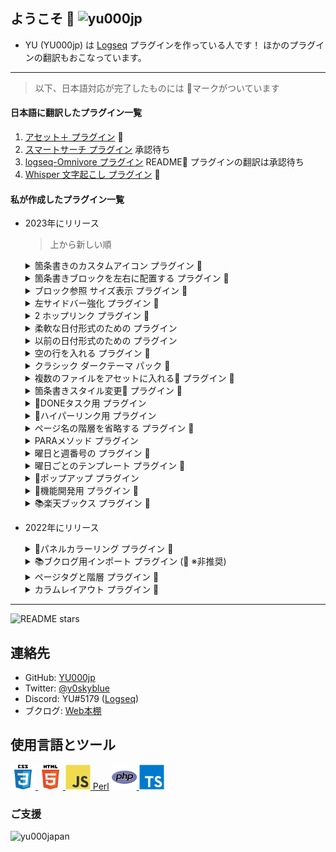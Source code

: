## ようこそ 👋 <img src="https://komarev.com/ghpvc/?username=yu000jp&label=Profile%20views&color=0e75b6&style=flat" alt="yu000jp" />

- YU (YU000jp) は [Logseq](https://github.com/logseq) プラグインを作っている人です！ ほかのプラグインの翻訳もおこなっています。

---

> 以下、日本語対応が完了したものには 🚀マークがついています

#### 日本語に翻訳したプラグイン一覧

  1. [アセット＋ プラグイン](https://github.com/xyhp915/logseq-assets-plus) 🚀
  1. [スマートサーチ プラグイン](https://github.com/YU000jp/logseq-plugin-smartsearch) 承認待ち
  1. [logseq-Omnivore プラグイン](https://github.com/YU000jp/logseq-omnivore) README🚀 プラグインの翻訳は承認待ち
  1. [Whisper 文字起こし プラグイン](https://github.com/usoonees/logseq-plugin-whisper-subtitles) 🚀

#### 私が作成したプラグイン一覧

- 2023年にリリース
  > 上から新しい順

  <details>
    <summary>箇条書きのカスタムアイコン プラグイン 🚀</summary>
    <a href="https://github.com/YU000jp/logseq-plugin-bullet-point-custom-icon">GitHubで見る</a> プラグイン名は「Bullet Point Custom Icon」
    <p>タグがついたブロック(箇条書き)にカスタムアイコンを適用します。Tablerアイコンまたは絵文字を選択できます。</p>
    <img src="https://github.com/YU000jp/logseq-plugin-bullet-point-custom-icon/assets/111847207/99beeaaa-7c17-4d76-98fc-05e65e2dbd8b" style="max-width:400px;max-height:400px"/>
  </details>

  <details>
    <summary>箇条書きブロックを左右に配置する プラグイン 🚀</summary>
    <a href="https://github.com/YU000jp/logseq-plugin-side-block">GitHubで見る</a> プラグイン名は「Side Block」
    <p>左右に、箇条書きブロックを配置するプラグインです。親ブロックにタグをつけるとその隣に、その子孫ブロックを配置します。</p>
    <img src="https://github.com/YU000jp/logseq-plugin-side-block/assets/111847207/c85ebc5e-9442-42c0-bac5-1616203483ca" style="max-width:400px;max-height:400px"/>
  </details>

  <details>
    <summary>ブロック参照 サイズ表示 プラグイン 🚀</summary>
    <a href="https://github.com/YU000jp/logseq-plugin-reference-guide">GitHubで見る</a> プラグイン名は「Reference Guide」
    <p>各ブロック参照のサイズを表示します。</p>
    <img src="https://github.com/YU000jp/logseq-plugin-reference-guide/assets/111847207/1a4c441b-8e17-479c-9ee9-6c70a3a1d9f8" style="max-width:400px;max-height:400px"/>
  </details>

  <details>
    <summary>左サイドバー強化 プラグイン 🚀</summary>
    <a href="https://github.com/YU000jp/logseq-plugin-left-sidebar-enhance">GitHubで見る</a> プラグイン名は「Left Sidebar Enhance」
    <p>左サイドバーをマウスオーバーで表示します。</p>
  </details>

  <details>
    <summary>2 ホップリンク プラグイン 🚀</summary>
    <a href="https://github.com/YU000jp/logseq-plugin-two-hop-link">GitHubで見る</a> プラグイン名は「2 Hop Link」
    <p>ページコンテンツの底に、リンクのコレクションを表示します。そのコンテンツに含まれているリンクを収集し、さらなるリンクを生成します。</p>
    <img src="https://github.com/YU000jp/logseq-plugin-two-hop-link/assets/111847207/e50711c1-0401-4d8a-af46-9b9e1bd49af2" style="max-width:400px;max-height:400px"/>
  </details>

  <details>
    <summary>柔軟な日付形式のための プラグイン</summary>
    <a href="https://github.com/YU000jp/logseq-plugin-flex-date-format">GitHubで見る</a> プラグイン名は「Flex Date Format」
    <p>表示するフォーマットとマークダウンに記録されるフォーマットを分離します。</p>
  </details>

  <details>
    <summary>以前の日付形式のための プラグイン</summary>
    <a href="https://github.com/YU000jp/logseq-plugin-legacy-date-format">GitHubで見る</a> プラグイン名は「Legacy Date Format」
    <p>Logseqでは日付フォーマットを変更した後に、日付リンクが更新されず、そのリンクが無効になります。そのリンクを置き換えて使用可能にするためのプラグインです。リダイレクトもできます。</p>
  </details>

  <details>
    <summary>空の行を入れる プラグイン 🚀</summary>
    <a href="https://github.com/YU000jp/logseq-plugin-blank-line">GitHubで見る</a> プラグイン名は「Blank Line」
    <p>選択したブロックや ページのに空の行を、ショートカットキーで挿入します。</p>
  </details>

  <details>
    <summary>クラシック ダークテーマ パック 🚀</summary>
    <a href="https://github.com/YU000jp/logseq-theme-classic-dark-theme-pack">GitHubで見る</a> テーマの名称は「Classic Dark Theme Pack」
    <p>背景色が暗めのダークテーマ。カラーバリエーションを増やしたパック。</p>
  </details>

  <details>
    <summary>複数のファイルをアセットに入れる📂 プラグイン 🚀</summary>
    <a href="https://github.com/YU000jp/logseq-plugin-multiple-assets">GitHubで見る</a> プラグイン名は「Multiple Files into Assets」
    <p>通常、Logseqはアセットに単一のファイルしか保存できませんが、このプラグインは複数のファイルを処理します。<br/>
    複数のファイルをアセットに保存し、コンテンツを埋め込むかリンクすることができます。</p>
  </details>

  <details>
    <summary>箇条書きスタイル変更🔷 プラグイン 🚀</summary>
    <a href="https://github.com/YU000jp/logseq-plugin-bullet-point-style">GitHubで見る</a> プラグイン名は「Bullet Point Style」
    <p>箇条書きのスタイルと色を変更します。</p>
  </details>

  <details>
    <summary>💪DONEタスク用 プラグイン</summary>
    <a href="https://github.com/YU000jp/logseq-plugin-confirmation-done-task">GitHubで見る</a> プラグイン名は「Confirmation DONE task」
    <p>タスクが完了としてマークされた場合、確認ダイアログが表示され、ブロックに日付が追加されます。</p>
  </details>

  <details>
    <summary>🔗ハイパーリンク用 プラグイン</summary>
    <a href="https://github.com/YU000jp/logseq-plugin-confirmation-hyperlink">GitHubで見る</a> プラグイン名は「Confirmation HyperLink」
    <p>URLを貼り付けてハイパーリンクを作成します。通常、URLのままですが、ページのタイトルを取得します。URLを貼り付けたときに、ダイアログが出ます。</p>
    <details>
      <summary>オンラインPDFをアセットに置く</summary>
      <p>通常、PDFのURLを貼り付けると、オンラインURLのままそのリンクがその場に作成されますが、アセットには保存されません。そうではなくアセットに保存し、そのリンクを作成します。</p>
    </details>
  </details>

  <details>
    <summary>ページ名の階層を省略する プラグイン 🚀</summary>
    <a href="https://github.com/YU000jp/logseq-plugin-short-namespaces">GitHubで見る</a> プラグイン名は「Short Namespaces」
    <p>長くなりがちな、階層(/スラッシュ区切り)をもつページへのリンクやタグを省略して表示します。</p>
  </details>

  <details>
    <summary>PARAメソッド プラグイン</summary>
    <a href="https://github.com/YU000jp/logseq-plugin-quickly-para-method">GitHubで見る</a> プラグイン名は「Quickly PARA method」
    <p>多くなりがちなページを、PARAメソッドで整理するのに役立つ、ワークフローを提供します。<br/>
    ページタグ プロパティを使って、PARAメソッド用のページに、リンクします。</p>
  </details>

  <details>
    <summary>曜日と週番号の プラグイン 🚀</summary>
    <a href="https://github.com/YU000jp/logseq-plugin-show-weekday-and-week-number">GitHubで見る</a> プラグイン名は「Show Weekday and Week-number」
    日付タイトルの横に、曜日と週番号を表示します.
    <p>日誌にそのリンクを持つミニカレンダーを表示します。前後の日付にアクセスしたり、週刊レビューと月刊レビューのページへのリンクが提供されます。</p>
  </details>

  <details>
    <summary>曜日ごとのテンプレート プラグイン 🚀</summary>
    <a href="https://github.com/YU000jp/logseq-plugin-weekdays-and-weekends">GitHubで見る</a> プラグイン名は「Weekdays and Weekends (Template)」
    <p>平日と週末、祝日それぞれに日誌テンプレートを設定します。曜日や日付ごとに指定するなど、柔軟に設定できます。</p>
  </details>

  <details>
    <summary>📍ポップアップ プラグイン</summary>
    <a href="https://github.com/YU000jp/logseq-plugin-sticky-popup">GitHubで見る</a> プラグイン名は「Sticky Popup」
    <ul>
      <li>移動可能なポップアップを表示します。Block Calendarプラグインのカレンダーを自由な位置に配置します。</li>
      <li>曜日ごとにユーザーメッセージを表示します。</li>
    </ul>
  </details>

  <details>
    <summary>🌱機能開発用 プラグイン 🚀</summary>
    <a href="https://github.com/YU000jp/logseq-plugin-some-menu-extender">GitHubで見る</a> プラグイン名は「Innovation Lab」
    <ul>
      <li>現在開発中のいくつかの機能 や 他のプラグインのバグ修正バージョン を提供します。</li>
    </ul>
  </details>

  <details>
    <summary>📚楽天ブックス プラグイン 🚀</summary>
    <a href="https://github.com/YU000jp/logseq-plugin-rakuten-books">GitHubで見る</a> プラグイン名は「Rakuten-Books」
    <ul>
      <li>楽天ブックス あるいは 楽天Kobo のデータベースを検索し、Logseq にタイトルページを作成するプラグイン。</li>
      <li>楽天アカウント は不要です。</li>
    </ul>
  </details>

- 2022年にリリース

  <details>
  <summary>🎨パネルカラーリング プラグイン 🚀</summary>
  <a href="https://github.com/YU000jp/logseq-plugin-panel-coloring">GitHubで見る</a> プラグイン名は「Panel Coloring」
  <ul>
    <li>特定のページや、特定のタグをもつブロック に色をつけます。</li>
  </ul>
  </details>
    <details>
  <summary>📚ブクログ用インポート プラグイン (🚀 ※非推奨)</summary>
  <a href="https://github.com/YU000jp/logseq-plugin-booklog-jp-import">GitHubで見る</a> プラグイン名は「booklog-jp-import」
  <ul>
    <li>ブクログのエクスポートファイルををもとに、まとめて書籍のタイトルページを作成するプラグイン</li>
    <li><small>⚠️書影カバー画像が取得できないことが多くなってしまいました。その代替手段が見つかりません。現在は一部、カバー画像なしでの利用になります。</small></li>
  </ul>
  </details>
  <details>
    <summary>ページタグと階層 プラグイン 🚀</summary>
    <a href="https://github.com/YU000jp/logseq-page-tags-and-hierarchy">GitHubで見る</a> プラグイン名は「Page-tags and Hierarchy」
    <ul>
      <li>ページタイトルの階層をリンクとして分割</li>
      <li>ページビューUI用のページタグと階層</li>
    </ul>
  </details>
  <details>
    <summary>カラムレイアウト プラグイン 🚀</summary>
    <a href="https://github.com/YU000jp/Logseq-column-Layout">GitHubで見る</a> プラグイン名は「Column Layout」
    <ul>
      <li>日誌のためのページビューUI: 日誌ページで、日誌(ジャーナル)、"Lined References"、日誌クエリーを横並びにして配置します。</li>
    </ul>
  </details>

---

![README stars](https://github-readme-stats.vercel.app/api?username=YU000jp&theme=graywhite)

## 連絡先
* GitHub: [YU000jp](https://github.com/YU000jp)
* Twitter: [@y0skyblue](https://twitter.com/y0skyblue)
* Discord: YU#5179 ([Logseq](https://discord.gg/logseq))
* ブクログ: [Web本棚](https://booklog.jp/users/p510hv)

## 使用言語とツール
<p align="left"> <a href="https://www.w3schools.com/css/" target="_blank" rel="noreferrer" title="CSS3"><img src="https://raw.githubusercontent.com/devicons/devicon/master/icons/css3/css3-original-wordmark.svg" alt="css3" width="40" height="40"/> </a> <a href="https://www.w3.org/html/" target="_blank" rel="noreferrer" title="HTML5"> <img src="https://raw.githubusercontent.com/devicons/devicon/master/icons/html5/html5-original-wordmark.svg" alt="html5" width="40" height="40"/> </a> <a href="https://developer.mozilla.org/en-US/docs/Web/JavaScript" target="_blank" rel="noreferrer" title="JavaScript"> <img src="https://raw.githubusercontent.com/devicons/devicon/master/icons/javascript/javascript-original.svg" alt="javascript" width="40" height="40"/> </a> <a href="https://www.perl.org/" target="_blank" rel="noreferrer" title="Perl"> Perl</a> <a href="https://www.php.net" target="_blank" rel="noreferrer" title="PHP"> <img src="https://raw.githubusercontent.com/devicons/devicon/master/icons/php/php-original.svg" alt="php" width="40" height="40"/> </a> <a href="https://www.typescriptlang.org/" target="_blank" rel="noreferrer" title="TypeScript"> <img src="https://raw.githubusercontent.com/devicons/devicon/master/icons/typescript/typescript-original.svg" alt="typescript" width="40" height="40"/> </a> </p>

### ご支援
<p><a href="https://www.buymeacoffee.com/yu000japan" title="Buy me a coffee"> <img align="left" src="https://cdn.buymeacoffee.com/buttons/v2/default-yellow.png" height="50" width="210" alt="yu000japan" /></a></p><br><br>
